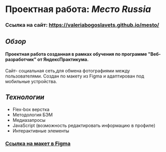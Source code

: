 # Проектная работа: _Место Russia_
### Ссылка на сайт: https://valeriabogoslavets.github.io/mesto/

## _Обзор_
#### Проектная работа созданная в рамках обучения по программе "Веб-разработчик" от ЯндексПрактикума.
Сайт- социальная сеть,для обмена фотографиями между пользователями. Создан по макету из Figma и адаптирован под мобильные устройства. 

## _Технологии_
* Flex-box верстка
* Методология БЭМ
* Медиазапросы
* JavaScript (возможность редактировать информацию в профиле)
* Интерактивные элементы

### [Ссылка на макет в Figma](https://www.figma.com/file/2cn9N9jSkmxD84oJik7xL7/JavaScript.-Sprint-4?node-id=0%3A1)

